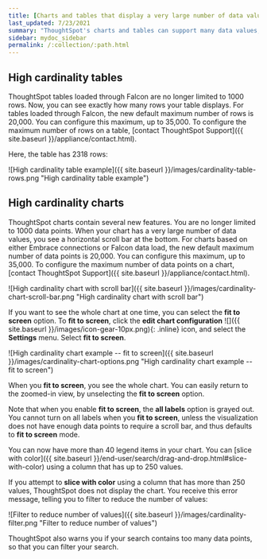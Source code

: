 ```yaml
---
title: [Charts and tables that display a very large number of data values]
last_updated: 7/23/2021
summary: "ThoughtSpot's charts and tables can support many data values, and you can easily understand how much of the data your chart or table displays."
sidebar: mydoc_sidebar
permalink: /:collection/:path.html
---
```


## High cardinality tables

ThoughtSpot tables loaded through Falcon are no longer limited to 1000 rows. Now, you can see exactly how many rows your table displays. For tables loaded through Falcon, the new default maximum number of rows is 20,000. You can configure this maximum, up to 35,000. To configure the maximum number of rows on a table, [contact ThoughtSpot Support]({{ site.baseurl }}/appliance/contact.html).

Here, the table has 2318 rows:

![High cardinality table example]({{ site.baseurl }}/images/cardinality-table-rows.png "High cardinality table example")

## High cardinality charts

ThoughtSpot charts contain several new features. You are no longer limited to 1000 data points. When your chart has a very large number of data values, you see a horizontal scroll bar at the bottom. For charts based on either Embrace connections or Falcon data load, the new default maximum number of data points is 20,000. You can configure this maximum, up to 35,000. To configure the maximum number of data points on a chart, [contact ThoughtSpot Support]({{ site.baseurl }}/appliance/contact.html).

![High cardinality chart with scroll bar]({{ site.baseurl }}/images/cardinality-chart-scroll-bar.png "High cardinality chart with scroll bar")

If you want to see the whole chart at one time, you can select the **fit to screen** option. To **fit to screen**, click the **edit chart configuration** ![]({{ site.baseurl }}/images/icon-gear-10px.png){: .inline} icon, and select the **Settings** menu. Select **fit to screen**.

![High cardinality chart example -- fit to screen]({{ site.baseurl }}/images/cardinality-chart-options.png "High cardinality chart example -- fit to screen")

When you **fit to screen**, you see the whole chart. You can easily return to the zoomed-in view, by unselecting the **fit to screen** option.

Note that when you enable **fit to screen**, the **all labels** option is grayed out. You cannot turn on all labels when you **fit to screen**, unless the visualization does not have enough data points to require a scroll bar, and thus defaults to **fit to screen** mode.

You can now have more than 40 legend items in your chart. You can [slice with color]({{ site.baseurl }}/end-user/search/drag-and-drop.html#slice-with-color) using a column that has up to 250 values.

If you attempt to **slice with color** using a column that has more than 250 values, ThoughtSpot does not display the chart. You receive this error message, telling you to filter to reduce the number of values:

![Filter to reduce number of values]({{ site.baseurl }}/images/cardinality-filter.png "Filter to reduce number of values")

ThoughtSpot also warns you if your search contains too many data points, so that you can filter your search.
